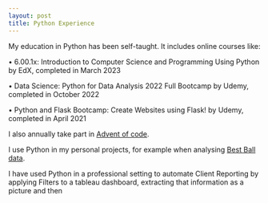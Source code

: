 ```yaml
---
layout: post
title: Python Experience
---
```


My education in Python has been self-taught. It includes online courses like:

•	6.00.1x: Introduction to Computer Science and Programming Using Python by EdX, completed in March 2023

•	Data Science: Python for Data Analysis 2022 Full Bootcamp by Udemy, completed in October 2022

•	Python and Flask Bootcamp: Create Websites using Flask! by Udemy, completed in April 2021

I also annually take part in [Advent of code](https://adventofcode.com/about).

I use Python in my personal projects, for example when analysing [Best Ball data](https://github.com/fantasydatapros/best-ball-data-bowl).

I have used Python in a professional setting to automate Client Reporting by applying Filters to a tableau dashboard, extracting that information as a picture and then 